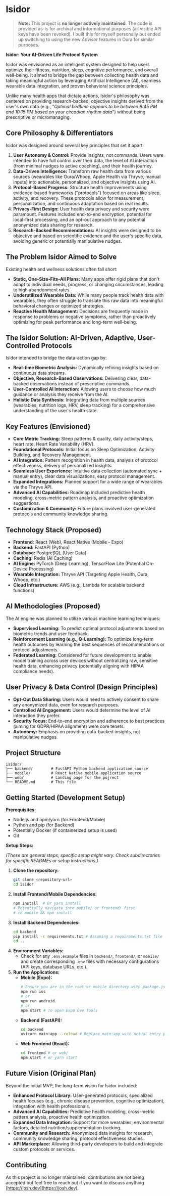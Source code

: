 # Isidor

> **Note:** This project is **no longer actively maintained**. The code is provided as-is for archival and informational purposes (all visible API keys have been revoked). I built this for myself personally but ended up switching to using the new _Advisor_ features in Oura for similar purposes.

**Isidor: Your AI-Driven Life Protocol System**

Isidor was envisioned as an intelligent system designed to help users optimize their fitness, nutrition, sleep, cognitive performance, and overall well-being. It aimed to bridge the gap between collecting health data and taking meaningful action by leveraging Artificial Intelligence (AI), seamless wearable data integration, and proven behavioral science principles.

Unlike many health apps that dictate actions, Isidor's philosophy was centered on providing research-backed, objective insights derived from the user's own data (e.g., "*Optimal bedtime appears to be between 9:45 PM and 10:15 PM based on your circadian rhythm data*") without being prescriptive or micromanaging.

## Core Philosophy & Differentiators

Isidor was designed around several key principles that set it apart:

1.  **User Autonomy & Control:** Provide insights, not commands. Users were intended to have full control over their data, the level of AI interaction (from minimal nudges to active coaching), and their health journey.
2.  **Data-Driven Intelligence:** Transform raw health data from various sources (wearables like Oura/Whoop, Apple Health via Thryve, manual inputs) into actionable, personalized, and objective insights using AI.
3.  **Protocol-Based Progress:** Structure health improvements using evidence-based frameworks ("protocols") focused on areas like sleep, activity, and recovery. These protocols allow for measurement, personalization, and continuous adaptation based on real results.
4.  **Privacy-First Design:** User health data privacy and security were paramount. Features included end-to-end encryption, potential for local-first processing, and an opt-out approach to any potential anonymized data sharing for research.
5.  **Research-Backed Recommendations:** AI insights were designed to be objective and based on scientific evidence and the user's specific data, avoiding generic or potentially manipulative nudges.

## The Problem Isidor Aimed to Solve

Existing health and wellness solutions often fall short:

*   **Static, One-Size-Fits-All Plans:** Many apps offer rigid plans that don't adapt to individual needs, progress, or changing circumstances, leading to high abandonment rates.
*   **Underutilized Wearable Data:** While many people track health data with wearables, they often struggle to translate this raw data into meaningful behavioral changes or optimized strategies.
*   **Reactive Health Management:** Decisions are frequently made in response to problems or negative symptoms, rather than proactively optimizing for peak performance and long-term well-being.

## The Isidor Solution: AI-Driven, Adaptive, User-Controlled Protocols

Isidor intended to bridge the data-action gap by:

*   **Real-time Biometric Analysis:** Dynamically refining insights based on continuous data streams.
*   **Objective, Research-Based Observations:** Delivering clear, data-backed observations instead of prescriptive commands.
*   **User-Controlled AI Interaction:** Allowing users to choose how much guidance or analysis they receive from the AI.
*   **Holistic Data Synthesis:** Integrating data from multiple sources (wearables, nutrition logs, HRV, sleep tracking) for a comprehensive understanding of the user's health state.

## Key Features (Envisioned)

*   **Core Metric Tracking:** Sleep patterns & quality, daily activity/steps, heart rate, Heart Rate Variability (HRV).
*   **Foundational Protocols:** Initial focus on Sleep Optimization, Activity Building, and Recovery Management.
*   **AI Integration:** Pattern recognition in health data, analysis of protocol effectiveness, delivery of personalized insights.
*   **Seamless User Experience:** Intuitive data collection (automated sync + manual entry), clear data visualizations, easy protocol management.
*   **Expanded Integrations:** Planned support for a wide range of wearables via the Thryve API.
*   **Advanced AI Capabilities:** Roadmap included predictive health modeling, cross-metric pattern analysis, and proactive optimization suggestions.
*   **Customization & Community:** Future plans involved user-generated protocols and community knowledge sharing.

## Technology Stack (Proposed)

*   **Frontend:** React (Web), React Native (Mobile - Expo)
*   **Backend:** FastAPI (Python)
*   **Database:** PostgreSQL (User Data)
*   **Caching:** Redis (AI Caching)
*   **AI Engine:** PyTorch (Deep Learning), TensorFlow Lite (Potential On-Device Processing)
*   **Wearable Integration:** Thryve API (Targeting Apple Health, Oura, Whoop, etc.)
*   **Cloud Infrastructure:** AWS (e.g., Lambda for scalable backend functions)

## AI Methodologies (Proposed)

The AI engine was planned to utilize various machine learning techniques:

*   **Supervised Learning:** To predict optimal protocol adjustments based on biometric trends and user feedback.
*   **Reinforcement Learning (e.g., Q-Learning):** To optimize long-term health outcomes by learning the best sequences of recommendations or protocol adjustments.
*   **Federated Learning:** Considered for future development to enable model training across user devices without centralizing raw, sensitive health data, enhancing privacy (potentially aligning with HIPAA compliance needs).

## User Privacy & Data Control (Design Principles)

*   **Opt-Out Data Sharing:** Users would need to actively consent to share any anonymized data, even for research purposes.
*   **Controlled AI Engagement:** Users would determine the level of AI interaction they prefer.
*   **Security Focus:** End-to-end encryption and adherence to best practices (aiming for GDPR/HIPAA alignment) were core tenets.
*   **Autonomy:** Emphasis on providing data-backed insights, not manipulative nudges.

## Project Structure

```
isidor/
├── backend/        # FastAPI Python backend application source
├── mobile/         # React Native mobile application source
├── web/            # Landing page for the pojrect
└── README.md       # This file
```

## Getting Started (Development Setup)

**Prerequisites:**

*   Node.js and npm/yarn (for Frontend/Mobile)
*   Python and pip (for Backend)
*   Potentially Docker (if containerized setup is used)
*   Git

**Setup Steps:**

*(These are general steps; specific setup might vary. Check subdirectories for specific READMEs or setup instructions.)*

1.  **Clone the repository:**
    ```bash
    git clone <repository-url>
    cd isidor
    ```
2.  **Install Frontend/Mobile Dependencies:**
    ```bash
    npm install  # Or yarn install
    # Potentially navigate into mobile/ or frontend/ first
    # cd mobile && npm install
    ```
3.  **Install Backend Dependencies:**
    ```bash
    cd backend
    pip install -r requirements.txt # Assuming a requirements.txt file exists
    cd ..
    ```
4.  **Environment Variables:**
    *   Check for any `.env.example` files in `backend/`, `frontend/`, or `mobile/` and create corresponding `.env` files with necessary configurations (API keys, database URLs, etc.).
5.  **Run the Applications:**
    *   **Mobile (Expo):**
        ```bash
        # Ensure you are in the root or mobile directory with package.json
        npm run ios
        # or
        npm run android
        # or
        npm start # To open Expo Dev Tools
        ```
    *   **Backend (FastAPI):**
        ```bash
        cd backend
        uvicorn main:app --reload # Replace main:app with actual entry point if different
        ```
    *   **Web Frontend (React):**
        ```bash
        cd frontend # or web/
        npm start # or yarn start
        ```

## Future Vision (Original Plan)

Beyond the initial MVP, the long-term vision for Isidor included:

*   **Enhanced Protocol Library:** User-generated protocols, specialized health focuses (e.g., chronic disease prevention, cognitive optimization), integration with health professionals.
*   **Advanced AI Capabilities:** Predictive health modeling, cross-metric pattern analysis, proactive health optimization.
*   **Expanded Data Integration:** Support for more wearables, environmental factors, detailed nutrition/supplementation tracking.
*   **Community and Research:** Anonymized data insights for research, community knowledge sharing, protocol effectiveness studies.
*   **API Marketplace:** Allowing third-party developers to build and integrate custom protocols or services.

## Contributing

As this project is no longer maintained, contributions are not being accepted but feel free to reach out if you want to discuss anything [https://josh.dev](https://josh.dev).
